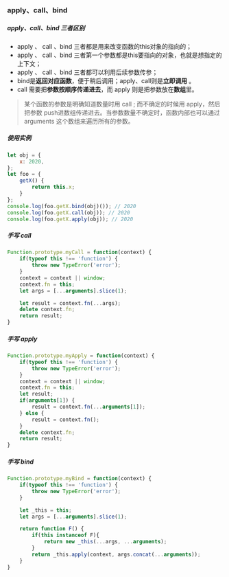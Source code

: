 ### apply、call、bind
##### apply、call、bind 三者区别
* apply 、 call 、bind 三者都是用来改变函数的this对象的指向的；
* apply 、 call 、bind 三者第一个参数都是this要指向的对象，也就是想指定的上下文；
* apply 、 call 、bind 三者都可以利用后续参数传参；
* bind是**返回对应函数**，便于稍后调用；apply、call则是**立即调用** 。
* call 需要把**参数按顺序传递进去**，而 apply 则是把参数放在**数组**里。

> 某个函数的参数是明确知道数量时用 call ; 而不确定的时候用 apply，然后把参数 push进数组传递进去。当参数数量不确定时，函数内部也可以通过 arguments 这个数组来遍历所有的参数。

##### 使用实例
```javascript
let obj = {
    x: 2020,
};
let foo = {
    getX() {
        return this.x;
    }
};
console.log(foo.getX.bind(obj)()); // 2020
console.log(foo.getX.call(obj)); // 2020
console.log(foo.getX.apply(obj)); // 2020
```



##### 手写 call

```javascript
Function.prototype.myCall = function(context) {
    if(typeof this !== 'function') {
        throw new TypeError('error');
    }
    context = context || window;
    context.fn = this;
    let args = [...arguments].slice(1);

    let result = context.fn(...args);
    delete context.fn;
    return result;
}
```



##### 手写 apply

```javascript
Function.prototype.myApply = function(context) {
    if(typeof this !== 'function') {
        throw new TypeError('error');
    }
    context = context || window;
    context.fn = this;
    let result;
    if(arguments[1]) {
        result = context.fn(...arguments[1]);
    } else {
        result = context.fn();
    }
    delete context.fn;
    return result;
}
```



##### 手写 bind

```javascript
Function.prototype.myBind = function(context) {
    if(typeof this !== 'function') {
        throw new TypeError('error');
    }

    let _this = this;
    let args = [...arguments].slice(1);

    return function F() {
        if(this instanceof F){
            return new _this(...args, ...arguments);
        }
        return _this.apply(context, args.concat(...arguments));
    }
}
```
